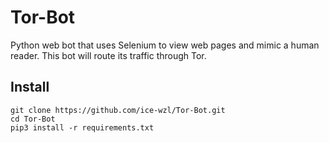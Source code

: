 # Tor-Bot
Python web bot that uses Selenium to view web pages and mimic a human reader.  This bot will route its traffic through Tor.
## Install
````
git clone https://github.com/ice-wzl/Tor-Bot.git
cd Tor-Bot
pip3 install -r requirements.txt
````
